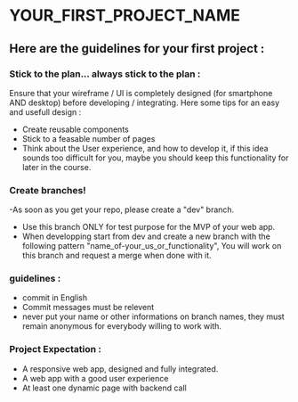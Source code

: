 # YOUR_FIRST_PROJECT_NAME

## Here are the guidelines for your first project :

### Stick to the plan... always stick to the plan :

Ensure that your wireframe / UI is completely designed (for smartphone AND desktop) before developing / integrating.
Here some tips for an easy and usefull design :
- Create reusable components
- Stick to a feasable number of pages
- Think about the User experience, and how to develop it, if this idea sounds too difficult for you, maybe you should keep this functionality for later in the course.

### Create branches!

-As soon as you get your repo, please create a "dev" branch.
- Use this branch ONLY for test purpose for the MVP of your web app.
- When developping start from dev and create a new branch with the following pattern "name_of-your_us_or_functionality", You will work on this branch and request a merge when done with it.

### guidelines :
- commit in English
- Commit messages must be relevent
- never put your name or other informations on branch names, they must remain anonymous for everybody willing to work with.


### Project Expectation :
- A responsive web app, designed and fully integrated.
- A web app with a good user experience
- At least one dynamic page with backend call
